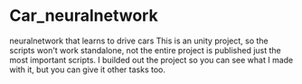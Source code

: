 # Car_neuralnetwork
neuralnetwork that learns to drive cars
This is an unity project, so the scripts won't work standalone, not the entire project is published just the most important scripts.
I builded out the project so you can see what I made with it, but you can give it other tasks too.
